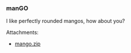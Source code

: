 ### manGO
I like perfectly rounded mangos, how about you?


Attachments:
* [mango.zip](./public/mango.zip)